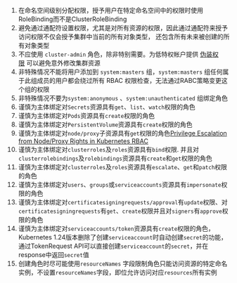 
1.   在命名空间级别分配权限，授予用户在特定命名空间中的权限时使用RoleBinding而不是ClusterRoleBinding
2.   避免通过通配符设置权限，尤其是对所有资源的权限，因此通过通配符来授予访问权限不仅会授予集群中当前的所有对象类型， 还包含所有未来被创建的所有对象类型
3.   不应使用 `cluster-admin` 角色，除非特别需要。为低特权帐户提供 [伪装权限](https://kubernetes.io/zh-cn/docs/reference/access-authn-authz/authentication/#user-impersonation) 可以避免意外修改集群资源
4.   非特殊情况不能将用户添加到 `system:masters` 组，`system:masters` 组任何属于此组成员的用户都会绕过所有 RBAC 权限检查，无法通过RABC策略变更这个组的权限
5.   非特殊情况不要为`system:anonymous` 、`system:unauthenticated` 组绑定角色
6.   谨慎为主体绑定对`Secrets`资源具有`get`、`list`、`watch`权限的角色
7.   谨慎为主体绑定对`Pods`资源具有`create`权限的角色
8.   谨慎为主体绑定对`PersistentVolume`资源具有`create`权限的角色
9.   谨慎为主体绑定对`node/proxy`子资源具有`get`权限的角色[Privilege Escalation from Node/Proxy Rights in Kubernetes RBAC](https://blog.aquasec.com/privilege-escalation-kubernetes-rbac) 
10.  谨慎为主体绑定对`clusterroles`及`roles`资源具有`bind`权限. 并且对`clusterrolebindings`及`rolebindings`资源具有`create`和`get`权限的角色
11.  谨慎为主体绑定对`clusterroles`及`roles`资源具有`escalate`、`get`和`patch`权限的角色
12.  谨慎为主体绑定对`users`、`groups`或`serviceaccounts`资源具有`impersonate`权限的角色
13.  谨慎为主体绑定对`certificatesigningrequests/approval`有`update`权限、对`certificatesigningrequests`有`get`、`create`权限并且对`signers`有`approve`权限的角色
14.  谨慎为主体绑定对`serviceaccounts/token`资源具有`create`权限的角色，Kubernetes 1.24版本删除了创建`serviceaccount`时自动创建`secret`的功能，通过TokenRequest API可以直接创建`serviceaccount`的`secret`，并在response中返回`secret`值
15.   创建角色时尽可能使用`resourceNames` 字段限制角色只能访问资源的特定命名实例，不设置`resourceNames`字段，即位允许访问对应`resources`所有实例